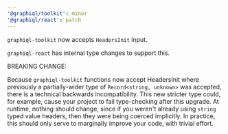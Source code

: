 ```yaml
---
'@graphiql/toolkit': minor
'@graphiql/react': patch
---
```


`graphiql-toolkit` now accepts `HeadersInit` input.

`graphiql-react` has internal type changes to support this.

BREAKING CHANGE:

Because `graphiql-toolkit` functions now accept HeadersInit where previously a partially-wider type of `Record<string, unknown>` was accepted, there is a technical backwards incompatibility. This new stricter type could, for example, cause your project to fail type-checking after this upgrade. At runtime, nothing should change, since if you weren't already using `string` typed value headers, then they were being coerced implicitly. In practice, this should only serve to marginally improve your code, with trivial effort.

